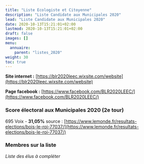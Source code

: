 ```yaml
---
title: "Liste Ecologiste et Citoyenne"
description: "Liste Candidate aux Municipales 2020"
lead: "Liste Candidate aux Municipales 2020"
date: 2020-10-13T15:21:01+02:00
lastmod: 2020-10-13T15:21:01+02:00
draft: false
images: []
menu:
  annuaire:
    parent: "listes_2020"
weight: 30
toc: true
---
```


**Site internet :** [https://blr2020leec.wixsite.com/website](https://blr2020leec.wixsite.com/website) 

**Page facebook :** [https://www.facebook.com/BLR2020LEEC/](https://www.facebook.com/BLR2020LEEC/)

### Score électoral aux Municipales 2020 (2e tour)
695 Voix - **31,05%**
source : [https://www.lemonde.fr/resultats-elections/bois-le-roi-77037/](https://www.lemonde.fr/resultats-elections/bois-le-roi-77037/)


### Membres sur la liste
*Liste des élus à compléter*